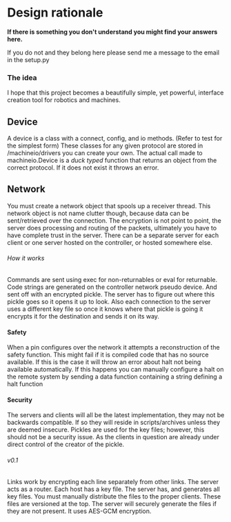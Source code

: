 # Design rationale
**If there is something you don't understand you might find your answers here.**  


If you do not and they belong here please send me a message to the email in the setup.py

### The idea
I hope that this project becomes a beautifully simple, yet powerful, interface creation tool
for robotics and machines.

## Device
A device is a class with a connect, config, and io methods. (Refer to test for the simplest form)
These classes for any given protocol are stored in /machineio/drivers you can create your own.
The actual call made to machineio.Device is a _duck typed_ function that returns an object
from the correct protocol. If it does not exist it throws an error.

## Network
You must create a network object that spools up a receiver thread.
This network object is not name clutter though, because data can be sent/retrieved
over the connection. The encryption is not point to point, the server does processing
and routing of the packets, ultimately you have to have complete trust in the server.
There can be a separate server for each client or one server hosted on the controller,
or hosted somewhere else.
###### How it works
Commands are sent using exec for non-returnables or eval for returnable.
Code strings are generated on the controller network pseudo device. And sent off 
with an encrypted pickle. The server has to figure out where this pickle goes so
it opens it up to look. Also each connection to the server uses a different key file
so once it knows where that pickle is going it encrypts it for the destination and
sends it on its way.

#### Safety
When a pin configures over the network it attempts a reconstruction
of the safety function. This might fail if it is compiled code that has no source 
available. If this is the case it will throw an error about halt not being
available automatically. If this happens you can manually configure a halt on the
remote system by sending a data function containing a string defining a halt function

#### Security
The servers and clients will all be the latest implementation, they may 
not be backwards compatible. If so they will reside in scripts/archives 
unless they are deemed insecure. Pickles are used for the key files; however,
this should not be a security issue. As the clients in question are already 
under direct control of the creator of the pickle.
###### v0.1
Links work by encrypting each line separately from other links. The server acts as a router.
Each host has a key file. The server has, and generates all key files. You must manually 
distribute the files to the proper clients. These files are versioned at the top. The server
will securely generate the files if they are not present. It uses AES-GCM encryption.